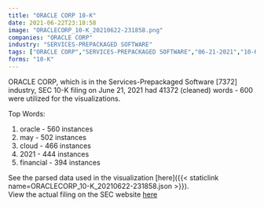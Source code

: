```yaml
---
title: "ORACLE CORP 10-K"
date: 2021-06-22T23:18:58
image: "ORACLECORP_10-K_20210622-231858.png"
companies: "ORACLE CORP"
industry: "SERVICES-PREPACKAGED SOFTWARE"
tags: ["ORACLE CORP","SERVICES-PREPACKAGED SOFTWARE","06-21-2021","10-K"]
forms: "10-K"
---
```

ORACLE CORP, which is in the Services-Prepackaged Software [7372] industry, SEC 10-K filing on June 21, 2021 had 41372 (cleaned) words - 600 were utilized for the visualizations.

Top Words:
1. oracle - 560 instances
2. may - 502 instances
3. cloud - 466 instances
4. 2021 - 444 instances
5. financial - 394 instances


See the parsed data used in the visualization [here]({{< staticlink name=ORACLECORP_10-K_20210622-231858.json >}}).  
View the actual filing on the SEC website [here](https://www.sec.gov/Archives/edgar/data/1341439/0001564590-21-033616.txt)